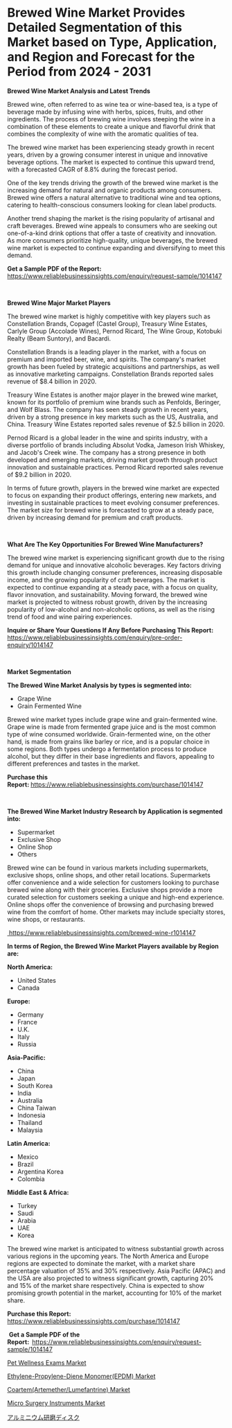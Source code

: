 <p><h1>Brewed Wine Market Provides Detailed Segmentation of this Market based on Type, Application, and Region and Forecast for the Period from 2024 - 2031</h1></p><p><strong>Brewed Wine Market Analysis and Latest Trends</strong></p>
<p><p>Brewed wine, often referred to as wine tea or wine-based tea, is a type of beverage made by infusing wine with herbs, spices, fruits, and other ingredients. The process of brewing wine involves steeping the wine in a combination of these elements to create a unique and flavorful drink that combines the complexity of wine with the aromatic qualities of tea.</p><p>The brewed wine market has been experiencing steady growth in recent years, driven by a growing consumer interest in unique and innovative beverage options. The market is expected to continue this upward trend, with a forecasted CAGR of 8.8% during the forecast period.</p><p>One of the key trends driving the growth of the brewed wine market is the increasing demand for natural and organic products among consumers. Brewed wine offers a natural alternative to traditional wine and tea options, catering to health-conscious consumers looking for clean label products.</p><p>Another trend shaping the market is the rising popularity of artisanal and craft beverages. Brewed wine appeals to consumers who are seeking out one-of-a-kind drink options that offer a taste of creativity and innovation. As more consumers prioritize high-quality, unique beverages, the brewed wine market is expected to continue expanding and diversifying to meet this demand.</p></p>
<p><strong>Get a Sample PDF of the Report:&nbsp;</strong> <a href="https://www.reliablebusinessinsights.com/enquiry/request-sample/1014147">https://www.reliablebusinessinsights.com/enquiry/request-sample/1014147</a></p>
<p>&nbsp;</p>
<p><strong>Brewed Wine Major Market Players</strong></p>
<p><p>The brewed wine market is highly competitive with key players such as Constellation Brands, Copagef (Castel Group), Treasury Wine Estates, Carlyle Group (Accolade Wines), Pernod Ricard, The Wine Group, Kotobuki Realty (Beam Suntory), and Bacardi. </p><p>Constellation Brands is a leading player in the market, with a focus on premium and imported beer, wine, and spirits. The company's market growth has been fueled by strategic acquisitions and partnerships, as well as innovative marketing campaigns. Constellation Brands reported sales revenue of $8.4 billion in 2020.</p><p>Treasury Wine Estates is another major player in the brewed wine market, known for its portfolio of premium wine brands such as Penfolds, Beringer, and Wolf Blass. The company has seen steady growth in recent years, driven by a strong presence in key markets such as the US, Australia, and China. Treasury Wine Estates reported sales revenue of $2.5 billion in 2020.</p><p>Pernod Ricard is a global leader in the wine and spirits industry, with a diverse portfolio of brands including Absolut Vodka, Jameson Irish Whiskey, and Jacob's Creek wine. The company has a strong presence in both developed and emerging markets, driving market growth through product innovation and sustainable practices. Pernod Ricard reported sales revenue of $9.2 billion in 2020.</p><p>In terms of future growth, players in the brewed wine market are expected to focus on expanding their product offerings, entering new markets, and investing in sustainable practices to meet evolving consumer preferences. The market size for brewed wine is forecasted to grow at a steady pace, driven by increasing demand for premium and craft products.</p></p>
<p>&nbsp;</p>
<p><strong>What Are The Key Opportunities For Brewed Wine Manufacturers?</strong></p>
<p><p>The brewed wine market is experiencing significant growth due to the rising demand for unique and innovative alcoholic beverages. Key factors driving this growth include changing consumer preferences, increasing disposable income, and the growing popularity of craft beverages. The market is expected to continue expanding at a steady pace, with a focus on quality, flavor innovation, and sustainability. Moving forward, the brewed wine market is projected to witness robust growth, driven by the increasing popularity of low-alcohol and non-alcoholic options, as well as the rising trend of food and wine pairing experiences.</p></p>
<p><strong>Inquire or Share Your Questions If Any Before Purchasing This Report:</strong> <a href="https://www.reliablebusinessinsights.com/enquiry/pre-order-enquiry/1014147">https://www.reliablebusinessinsights.com/enquiry/pre-order-enquiry/1014147</a></p>
<p>&nbsp;</p>
<p><strong>Market Segmentation</strong></p>
<p><strong>The Brewed Wine Market Analysis by types is segmented into:</strong></p>
<p><ul><li>Grape Wine</li><li>Grain Fermented Wine</li></ul></p>
<p><p>Brewed wine market types include grape wine and grain-fermented wine. Grape wine is made from fermented grape juice and is the most common type of wine consumed worldwide. Grain-fermented wine, on the other hand, is made from grains like barley or rice, and is a popular choice in some regions. Both types undergo a fermentation process to produce alcohol, but they differ in their base ingredients and flavors, appealing to different preferences and tastes in the market.</p></p>
<p><strong>Purchase this Report:&nbsp;</strong><a href="https://www.reliablebusinessinsights.com/purchase/1014147">https://www.reliablebusinessinsights.com/purchase/1014147</a></p>
<p>&nbsp;</p>
<p><strong>The Brewed Wine Market Industry Research by Application is segmented into:</strong></p>
<p><ul><li>Supermarket</li><li>Exclusive Shop</li><li>Online Shop</li><li>Others</li></ul></p>
<p><p>Brewed wine can be found in various markets including supermarkets, exclusive shops, online shops, and other retail locations. Supermarkets offer convenience and a wide selection for customers looking to purchase brewed wine along with their groceries. Exclusive shops provide a more curated selection for customers seeking a unique and high-end experience. Online shops offer the convenience of browsing and purchasing brewed wine from the comfort of home. Other markets may include specialty stores, wine shops, or restaurants.</p></p>
<p><a href="https://www.reliablebusinessinsights.com/brewed-wine-r1014147">&nbsp;https://www.reliablebusinessinsights.com/brewed-wine-r1014147</a></p>
<p><strong>In terms of Region, the Brewed Wine Market Players available by Region are:</strong></p>
<p>
    <p> <strong> North America: </strong>
        <ul>
            <li>United States</li>
            <li>Canada</li>
        </ul>
        </p> 
    <p> <strong> Europe: </strong>
        <ul>
            <li>Germany</li>
            <li>France</li>
            <li>U.K.</li>
            <li>Italy</li>
            <li>Russia</li>
        </ul>
        </p> 
    <p> <strong> Asia-Pacific: </strong>
        <ul>
            <li>China</li>
            <li>Japan</li>
            <li>South Korea</li>
            <li>India</li>
            <li>Australia</li>
            <li>China Taiwan</li>
            <li>Indonesia</li>
            <li>Thailand</li>
            <li>Malaysia</li>
        </ul>
        </p> 
    <p> <strong> Latin America: </strong>
        <ul>
            <li>Mexico</li>
            <li>Brazil</li>
            <li>Argentina Korea</li>
            <li>Colombia</li>
        </ul>
        </p> 
    <p> <strong> Middle East & Africa: </strong>
        <ul>
            <li>Turkey</li>
            <li>Saudi</li>
            <li>Arabia</li>
            <li>UAE</li>
            <li>Korea</li>
        </ul>
    </p>
    </p>
<p><p>The brewed wine market is anticipated to witness substantial growth across various regions in the upcoming years. The North America and Europe regions are expected to dominate the market, with a market share percentage valuation of 35% and 30% respectively. Asia Pacific (APAC) and the USA are also projected to witness significant growth, capturing 20% and 15% of the market share respectively. China is expected to show promising growth potential in the market, accounting for 10% of the market share.</p></p>
<p><strong>Purchase this Report: </strong><a href="https://www.reliablebusinessinsights.com/purchase/1014147">https://www.reliablebusinessinsights.com/purchase/1014147</a></p>
<p>&nbsp;<strong>Get a Sample PDF of the Report:&nbsp;&nbsp;</strong><a href="https://www.reliablebusinessinsights.com/enquiry/request-sample/1014147">https://www.reliablebusinessinsights.com/enquiry/request-sample/1014147</a></p>
<p><strong></strong></p>
<p><p><a href="https://github.com/muhammadasraf467/Market-Research-Report-List-1/blob/main/pet-wellness-exams-market.md">Pet Wellness Exams Market</a></p><p><a href="https://www.linkedin.com/pulse/future-trends-global-ethylene-propylene-diene-monomerepdm-market-ifbgc">Ethylene-Propylene-Diene Monomer(EPDM) Market</a></p><p><a href="https://www.linkedin.com/pulse/coartemartemetherlumefantrine-market-emerging-trends-future-yyabc">Coartem(Artemether/Lumefantrine) Market</a></p><p><a href="https://github.com/gikababa4/Market-Research-Report-List-1/blob/main/micro-surgery-instruments-market.md">Micro Surgery Instruments Market</a></p><p><a href="https://github.com/TysonKub/Market-Research-Report-List-1/blob/main/4794009172661.md">アルミニウム研磨ディスク</a></p></p>